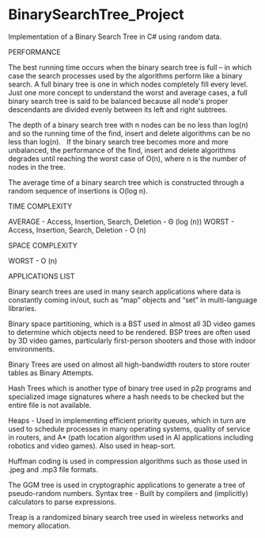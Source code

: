 # BinarySearchTree_Project
 Implementation of  a Binary Search Tree in C# using random data.
 
PERFORMANCE 

The best running time occurs when the binary search tree is full – in which case the search processes used by the algorithms perform like a binary search. A full binary tree is one in which nodes completely fill every level. Just one more concept to understand the worst and average cases, a full binary search tree is said to be balanced because all node's proper descendants are divided evenly between its left and right subtrees. 

The depth of a binary search tree with n nodes can be no less than log(n) and so the running time of the find, insert and delete algorithms can be no less than log(n).   If the binary search tree becomes more and more unbalanced, the performance of the find, insert and delete algorithms degrades until reaching the worst case of O(n), where n is the number of nodes in the tree.   

The average time of a binary search tree which is constructed through a random sequence of insertions is O(log n).

TIME COMPLEXITY

AVERAGE - Access, Insertion, Search, Deletion -  Θ (log (n))
WORST - Access, Insertion, Search, Deletion - O (n)


SPACE COMPLEXITY

WORST - O (n)


APPLICATIONS LIST  

Binary search trees are used in many search applications where data is constantly coming in/out, such as “map” objects and “set” in multi-language libraries.    

Binary space partitioning, which is a BST used in almost all 3D video games to determine which objects need to be rendered. BSP trees are often used by 3D video games, particularly first-person shooters and those with indoor environments.   

Binary Trees are used on almost all high-bandwidth routers to store router tables as Binary Attempts.  

Hash Trees which is another type of binary tree used in p2p programs and specialized image signatures where a hash needs to be checked but the entire file is not available.   

Heaps - Used in implementing efficient priority queues, which in turn are used to schedule processes in many operating systems, quality of service in routers, and A* (path location algorithm used in AI applications including robotics and video games). Also used in heap-sort.   

Huffman coding is used in compression algorithms such as those used in .jpeg and .mp3 file formats.   

The GGM tree is used in cryptographic applications to generate a tree of pseudo-random numbers. Syntax tree - Built by compilers and (implicitly) calculators to parse expressions.   

Treap is a randomized binary search tree used in wireless networks and memory allocation. 


